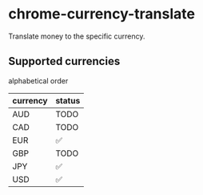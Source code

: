 # chrome-currency-translate

Translate money to the specific currency.

## Supported currencies

alphabetical order

| currency | status |
| -------- | ------ |
| AUD      | TODO   |
| CAD      | TODO   |
| EUR      | ✅     |
| GBP      | TODO   |
| JPY      | ✅     |
| USD      | ✅     |
